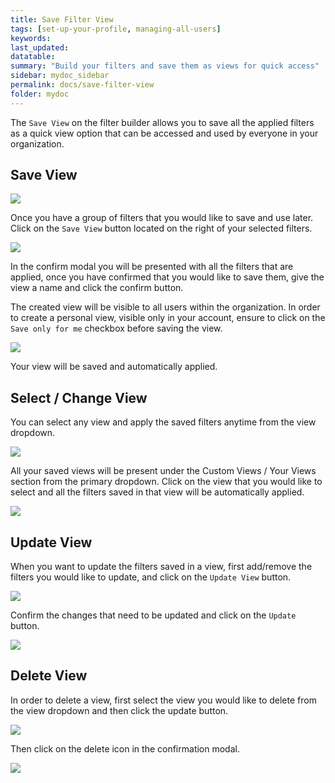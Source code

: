 ```yaml
---
title: Save Filter View
tags: [set-up-your-profile, managing-all-users]
keywords: 
last_updated: 
datatable: 
summary: "Build your filters and save them as views for quick access"
sidebar: mydoc_sidebar
permalink: docs/save-filter-view
folder: mydoc
---
```


The `Save View` on the filter builder allows you to save all the applied filters as a quick view option that can be accessed and used by everyone in your organization.

## Save View

![](images/save_filter_1.png)

Once you have a group of filters that you would like to save and use later. Click on the `Save View` button located on the right of your selected filters. 

![](images/save_filter_2.png)

In the confirm modal you will be presented with all the filters that are applied, once you have confirmed that you would like to save them, give the view a name and click the confirm button.

The created view will be visible to all users within the organization. In order to create a personal view, visible only in your account, ensure to click on the `Save only for me` checkbox before saving the view.

![](images/save_filter_3.png)

Your view will be saved and automatically applied.

## Select / Change View

You can select any view and apply the saved filters anytime from the view dropdown.

![](images/save_filter_4.png)

All your saved views will be present under the Custom Views / Your Views section from the primary dropdown. Click on the view that you would like to select and all the filters saved in that view will be automatically applied.

![](images/save_filter_5.png)

## Update View

When you want to update the filters saved in a view, first add/remove the filters you would like to update, and click on the `Update View` button.

![](images/save_filter_6.png)

Confirm the changes that need to be updated and click on the `Update` button.

![](images/save_filter_7.png)

## Delete View

In order to delete a view, first select the view you would like to delete from the view dropdown and then click the update button.

![](images/save_filter_8.png)

Then click on the delete icon in the confirmation modal.

![](images/save_filter_9.png)